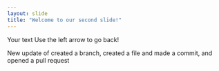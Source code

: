 ```yaml
---
layout: slide
title: "Welcome to our second slide!"
---
```

Your text
Use the left arrow to go back!

New update of created a branch, created a file and made a commit, and opened a pull request
